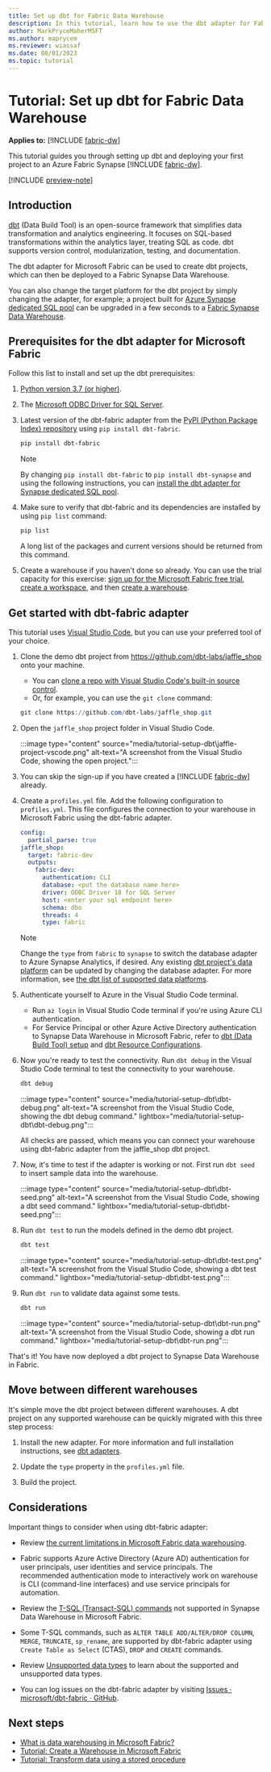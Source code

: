 ```yaml
---
title: Set up dbt for Fabric Data Warehouse
description: In this tutorial, learn how to use the dbt adapter for Fabric Data Warehouse. dbt (Data Build Tool) is an open-source framework for SQL-first transformation.
author: MarkPryceMaherMSFT
ms.author: maprycem
ms.reviewer: wiassaf
ms.date: 08/01/2023
ms.topic: tutorial
---
```


# Tutorial: Set up dbt for Fabric Data Warehouse

**Applies to:** [!INCLUDE [fabric-dw](includes/applies-to-version/fabric-dw.md)]

This tutorial guides you through setting up dbt and deploying your first project to an Azure Fabric Synapse [!INCLUDE [fabric-dw](includes/fabric-dw.md)].

[!INCLUDE [preview-note](../includes/preview-note.md)]

## Introduction

[dbt](https://www.getdbt.com/product/what-is-dbt/) (Data Build Tool) is an open-source framework that simplifies data transformation and analytics engineering. It focuses on SQL-based transformations within the analytics layer, treating SQL as code. dbt supports version control, modularization, testing, and documentation.

The dbt adapter for Microsoft Fabric can be used to create dbt projects, which can then be deployed to a Fabric Synapse Data Warehouse.

You can also change the target platform for the dbt project by simply changing the adapter, for example; a project built for [Azure Synapse dedicated SQL pool](https://docs.getdbt.com/docs/core/connect-data-platform/azuresynapse-setup) can be upgraded in a few seconds to a [Fabric Synapse Data Warehouse](https://docs.getdbt.com/docs/core/connect-data-platform/fabric-setup).

## Prerequisites for the dbt adapter for Microsoft Fabric

Follow this list to install and set up the dbt prerequisites:

1. [Python version 3.7 (or higher)](https://www.python.org/downloads/).

1. The [Microsoft ODBC Driver for SQL Server](/sql/connect/odbc/download-odbc-driver-for-sql-server#download-for-windows).

1. Latest version of the dbt-fabric adapter from the [PyPI (Python Package Index) repository](https://pypi.org/project/dbt-fabric) using `pip install dbt-fabric`.

    ```powershell
    pip install dbt-fabric
    ```

    > [!NOTE] 
    > By changing `pip install dbt-fabric` to `pip install dbt-synapse` and using the following instructions, you can [install the dbt adapter for Synapse dedicated SQL pool](https://docs.getdbt.com/docs/core/connect-data-platform/azuresynapse-setup).

1. Make sure to verify that dbt-fabric and its dependencies are installed by using `pip list` command:

    ```powershell
    pip list
    ```

    A long list of the packages and current versions should be returned from this command.

1. Create a warehouse if you haven't done so already. You can use the trial capacity for this exercise: [sign up for the Microsoft Fabric free trial](https://aka.ms/try-fabric), [create a workspace](../get-started/create-workspaces.md), and then [create a warehouse](create-warehouse.md).

## Get started with dbt-fabric adapter

This tutorial uses [Visual Studio Code](https://code.visualstudio.com/download), but you can use your preferred tool of your choice.

1. Clone the demo dbt project from <https://github.com/dbt-labs/jaffle_shop> onto your machine.

    - You can [clone a repo with Visual Studio Code's built-in source control](/azure/developer/javascript/how-to/with-visual-studio-code/clone-github-repository). 
    - Or, for example, you can use the `git clone` command:

    ```powershell
    git clone https://github.com/dbt-labs/jaffle_shop.git
    ```

1. Open the `jaffle_shop` project folder in Visual Studio Code.

    :::image type="content" source="media/tutorial-setup-dbt\jaffle-project-vscode.png" alt-text="A screenshot from the Visual Studio Code, showing the open project.":::

1. You can skip the sign-up if you have created a [!INCLUDE [fabric-dw](includes/fabric-dw.md)] already.
1. Create a `profiles.yml` file. Add the following configuration to `profiles.yml`. This file configures the connection to your warehouse in Microsoft Fabric using the dbt-fabric adapter.

    ```yml
    config:
      partial_parse: true
    jaffle_shop:
      target: fabric-dev
      outputs:    
        fabric-dev:
          authentication: CLI
          database: <put the database name here>
          driver: ODBC Driver 18 for SQL Server
          host: <enter your sql endpoint here>
          schema: dbo
          threads: 4
          type: fabric
    ```

    > [!NOTE] 
    > Change the `type` from `fabric` to `synapse` to switch the database adapter to Azure Synapse Analytics, if desired. Any existing [dbt project's data platform](https://docs.getdbt.com/docs/supported-data-platforms) can be updated by changing the database adapter. For more information, see [the dbt list of supported data platforms](https://docs.getdbt.com/docs/supported-data-platforms).

1. Authenticate yourself to Azure in the Visual Studio Code terminal. 

    - Run `az login` in Visual Studio Code terminal if you're using Azure CLI authentication.
    - For Service Principal or other Azure Active Directory authentication to Synapse Data Warehouse in Microsoft Fabric, refer to [dbt (Data Build Tool) setup](https://docs.getdbt.com/docs/core/connect-data-platform/fabric-setup) and [dbt Resource Configurations](https://docs.getdbt.com/reference/resource-configs/fabric-configs).

1. Now you're ready to test the connectivity. Run `dbt debug` in the Visual Studio Code terminal to test the connectivity to your warehouse.
  
    ```powershell
    dbt debug
    ```

    :::image type="content" source="media/tutorial-setup-dbt\dbt-debug.png" alt-text="A screenshot from the Visual Studio Code, showing the dbt debug command." lightbox="media/tutorial-setup-dbt\dbt-debug.png":::

    All checks are passed, which means you can connect your warehouse using dbt-fabric adapter from the jaffle_shop dbt project. 

1. Now, it's time to test if the adapter is working or not. First run `dbt seed` to insert sample data into the warehouse.

    :::image type="content" source="media/tutorial-setup-dbt\dbt-seed.png" alt-text="A screenshot from the Visual Studio Code, showing a dbt seed command." lightbox="media/tutorial-setup-dbt\dbt-seed.png":::

1. Run `dbt test` to run the models defined in the demo dbt project.
   
    ```powershell
    dbt test
    ```
     
    :::image type="content" source="media/tutorial-setup-dbt\dbt-test.png" alt-text="A screenshot from the Visual Studio Code, showing a dbt test command." lightbox="media/tutorial-setup-dbt\dbt-test.png":::
    
1. Run `dbt run` to validate data against some tests.

    ```powershell
    dbt run
    ```

    :::image type="content" source="media/tutorial-setup-dbt\dbt-run.png" alt-text="A screenshot from the Visual Studio Code, showing a dbt run command." lightbox="media/tutorial-setup-dbt\dbt-run.png":::

That's it! You have now deployed a dbt project to Synapse Data Warehouse in Fabric.

## Move between different warehouses

It's simple move the dbt project between different warehouses. A dbt project on any supported warehouse can be quickly migrated with this three step process:

1. Install the new adapter. For more information and full installation instructions, see [dbt adapters](https://docs.getdbt.com/docs/core/connect-data-platform/about-core-connections).

1. Update the `type` property in the `profiles.yml` file.

1. Build the project.

## Considerations

Important things to consider when using dbt-fabric adapter:

- Review [the current limitations in Microsoft Fabric data warehousing](limitations.md).

- Fabric supports Azure Active Directory (Azure AD) authentication for user principals, user identities and service principals. The recommended authentication mode to interactively work on warehouse is CLI (command-line interfaces) and use service principals for automation.

- Review the [T-SQL (Transact-SQL) commands](tsql-surface-area.md#limitations) not supported in Synapse Data Warehouse in Microsoft Fabric.

- Some T-SQL commands, such as `ALTER TABLE ADD/ALTER/DROP COLUMN`, `MERGE`, `TRUNCATE`, `sp_rename`, are supported by dbt-fabric adapter using `Create Table as Select` (CTAS), `DROP` and `CREATE` commands.

- Review [Unsupported data types](data-types.md#unsupported-data-types) to learn about the supported and unsupported data types.

- You can log issues on the dbt-fabric adapter by visiting [Issues · microsoft/dbt-fabric · GitHub](https://github.com/microsoft/dbt-fabric/issues).

## Next steps

- [What is data warehousing in Microsoft Fabric?](data-warehousing.md)
- [Tutorial: Create a Warehouse in Microsoft Fabric](tutorial-create-warehouse.md)
- [Tutorial: Transform data using a stored procedure](tutorial-transform-data.md)